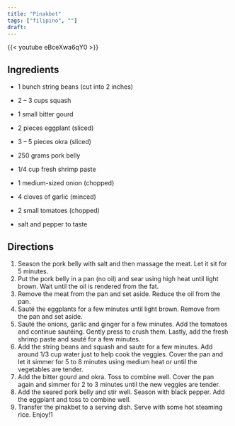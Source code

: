 ```yaml
---
title: "Pinakbet"
tags: ["filipino", ""]
draft:
---
```


{{< youtube eBceXwa6qY0  >}}

## Ingredients

-   1 bunch string beans (cut into 2 inches)

-   2 – 3 cups squash

-   1 small bitter gourd

-   2 pieces eggplant (sliced)

-   3 – 5 pieces okra (sliced)

-   250 grams pork belly

-   1/4 cup fresh shrimp paste

-   1 medium-sized onion (chopped)

-   4 cloves of garlic (minced)

-   2 small tomatoes (chopped)

-   salt and pepper to taste

## Directions

1. Season the pork belly with salt and then massage the meat. Let it sit for 5 minutes.
2. Put the pork belly in a pan (no oil) and sear using high heat until light brown. Wait until the oil is rendered from the fat.
3. Remove the meat from the pan and set aside. Reduce the oil from the pan.
4. Sauté the eggplants for a few minutes until light brown. Remove from the pan and set aside.
5. Sauté the onions, garlic and ginger for a few minutes. Add the tomatoes and continue sautéing. Gently press to crush them. Lastly, add the fresh shrimp paste and sauté for a few minutes.
6. Add the string beans and squash and saute for a few minutes. Add around 1/3 cup water just to help cook the veggies. Cover the pan and let it simmer for 5 to 8 minutes using medium heat or until the vegetables are tender.
7. Add the bitter gourd and okra. Toss to combine well. Cover the pan again and simmer for 2 to 3 minutes until the new veggies are tender.
8. Add the seared pork belly and stir well. Season with black pepper. Add the eggplant and toss to combine well.
9. Transfer the pinakbet to a serving dish. Serve with some hot steaming rice. Enjoy!1